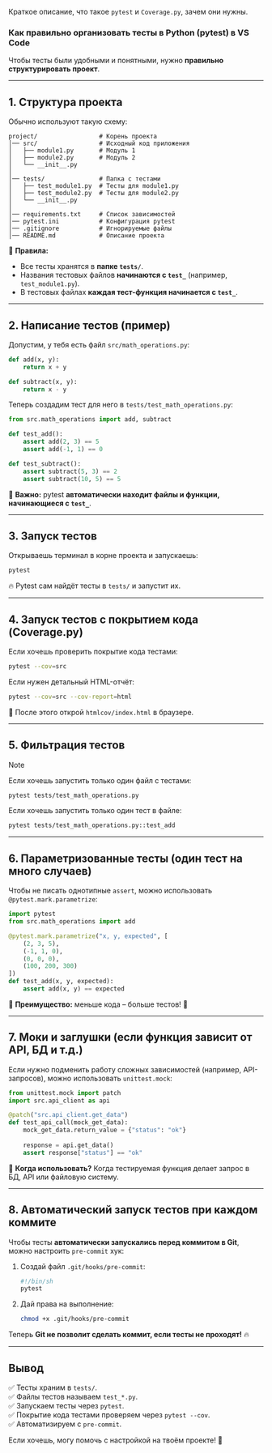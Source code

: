 Краткое описание, что такое `pytest` и `Coverage.py`, зачем они нужны.

### **Как правильно организовать тесты в Python (pytest) в VS Code**

Чтобы тесты были удобными и понятными, нужно **правильно структурировать проект**.

---

## **1. Структура проекта**

Обычно используют такую схему:

```
project/                 # Корень проекта
│── src/                 # Исходный код приложения
│   ├── module1.py       # Модуль 1
│   ├── module2.py       # Модуль 2
│   └── __init__.py      
│
│── tests/               # Папка с тестами
│   ├── test_module1.py  # Тесты для module1.py
│   ├── test_module2.py  # Тесты для module2.py
│   └── __init__.py      
│
│── requirements.txt     # Список зависимостей
│── pytest.ini           # Конфигурация pytest
│── .gitignore           # Игнорируемые файлы
│── README.md            # Описание проекта
```

📌 **Правила:**

- Все тесты хранятся в **папке `tests/`**.
- Названия тестовых файлов **начинаются с `test_`** (например, `test_module1.py`).
- В тестовых файлах **каждая тест-функция начинается с `test_`**.

---

## **2. Написание тестов (пример)**

Допустим, у тебя есть файл `src/math_operations.py`:

```python
def add(x, y):
    return x + y

def subtract(x, y):
    return x - y
```

Теперь создадим тест для него в `tests/test_math_operations.py`:

```python
from src.math_operations import add, subtract

def test_add():
    assert add(2, 3) == 5
    assert add(-1, 1) == 0

def test_subtract():
    assert subtract(5, 3) == 2
    assert subtract(10, 5) == 5
```

📌 **Важно:** pytest **автоматически находит файлы и функции, начинающиеся с `test_`**.

---

## **3. Запуск тестов**

Открываешь терминал в корне проекта и запускаешь:

```bash
pytest
```

🔥 Pytest сам найдёт тесты в `tests/` и запустит их.

---

## **4. Запуск тестов с покрытием кода (Coverage.py)**

Если хочешь проверить покрытие кода тестами:

```bash
pytest --cov=src
```

Если нужен детальный HTML-отчёт:

```bash
pytest --cov=src --cov-report=html
```

📌 После этого открой `htmlcov/index.html` в браузере.

---

## **5. Фильтрация тестов**

> [!NOTE]  
> Если хочешь запустить только один файл с тестами:
>
>```bash
>pytest tests/test_math_operations.py
>```

Если хочешь запустить только один тест в файле:

```bash
pytest tests/test_math_operations.py::test_add
```

---

## **6. Параметризованные тесты (один тест на много случаев)**

Чтобы не писать однотипные `assert`, можно использовать `@pytest.mark.parametrize`:

```python
import pytest
from src.math_operations import add

@pytest.mark.parametrize("x, y, expected", [
    (2, 3, 5),
    (-1, 1, 0),
    (0, 0, 0),
    (100, 200, 300)
])
def test_add(x, y, expected):
    assert add(x, y) == expected
```

📌 **Преимущество:** меньше кода – больше тестов! 🚀

---

## **7. Моки и заглушки (если функция зависит от API, БД и т.д.)**

Если нужно подменить работу сложных зависимостей (например, API-запросов), можно использовать `unittest.mock`:

```python
from unittest.mock import patch
import src.api_client as api

@patch("src.api_client.get_data")
def test_api_call(mock_get_data):
    mock_get_data.return_value = {"status": "ok"}
    
    response = api.get_data()
    assert response["status"] == "ok"
```

📌 **Когда использовать?** Когда тестируемая функция делает запрос в БД, API или файловую систему.

---

## **8. Автоматический запуск тестов при каждом коммите**

Чтобы тесты **автоматически запускались перед коммитом в Git**, можно настроить `pre-commit` хук:

1. Создай файл `.git/hooks/pre-commit`:
    
    ```bash
    #!/bin/sh
    pytest
    ```
    
2. Дай права на выполнение:
    
    ```bash
    chmod +x .git/hooks/pre-commit
    ```
    

Теперь **Git не позволит сделать коммит, если тесты не проходят!** 🔥

---

## **Вывод**

✅ Тесты храним в `tests/`.  
✅ Файлы тестов называем `test_*.py`.  
✅ Запускаем тесты через `pytest`.  
✅ Покрытие кода тестами проверяем через `pytest --cov`.  
✅ Автоматизируем с `pre-commit`.

Если хочешь, могу помочь с настройкой на твоём проекте! 🚀